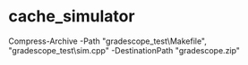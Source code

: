 # cache_simulator

Compress-Archive -Path "gradescope_test\Makefile", "gradescope_test\sim.cpp" -DestinationPath "gradescope.zip"
